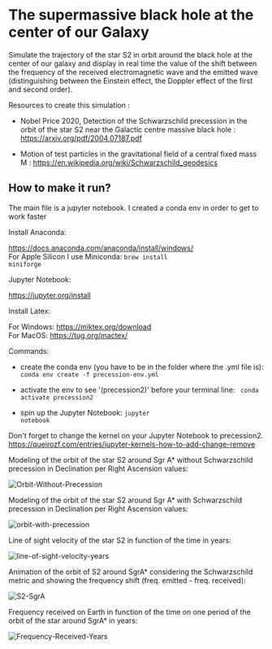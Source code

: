 # The supermassive black hole at the center of our Galaxy
Simulate the trajectory of the star S2 in orbit around the black hole at the center of our galaxy and display in real time the value of the shift between the frequency of the received electromagnetic wave and the emitted wave (distinguishing between the Einstein effect, the Doppler effect of the first and second order).

Resources to create this simulation : 

- Nobel Price 2020, Detection of the Schwarzschild precession in the orbit of the star S2 near the Galactic centre massive black hole : https://arxiv.org/pdf/2004.07187.pdf

- Motion of test particles in the gravitational field of a central fixed mass M : https://en.wikipedia.org/wiki/Schwarzschild_geodesics

<h2>How to make it run?</h2>

The main file is a jupyter notebook. I created a conda env in order to get to work faster

Install Anaconda:

https://docs.anaconda.com/anaconda/install/windows/
</br>
For Apple Silicon I use Miniconda:
<code>brew install miniforge</code>

Jupyter Notebook: 

https://jupyter.org/install

Install Latex: 

For Windows: https://miktex.org/download
</br>
For MacOS: https://tug.org/mactex/

Commands:
- create the conda env (you have to be in the folder where the .yml file is): 
<code>conda env create -f precession-env.yml</code>

- activate the env to see '(precession2)' before your terminal line:
<code> conda activate precession2 </code>

- spin up the Jupyter Notebook:
<code>jupyter notebook</code>

Don't forget to change the kernel on your Jupyter Notebook to precession2.
https://queirozf.com/entries/jupyter-kernels-how-to-add-change-remove

Modeling of the orbit of the star S2 around Sgr A* without Schwarzschild precession in Declination per Right Ascension values:

![Orbit-Without-Precession](https://user-images.githubusercontent.com/61554870/153082840-a8eb91bf-5725-4662-96de-68624fd7bae7.png)

Modeling of the orbit of the star S2 around Sgr A* with Schwarzschild precession in Declination per Right Ascension values:

![orbit-with-precession](https://user-images.githubusercontent.com/61554870/153082901-e38319c4-ef2b-4a4b-b653-0ddce053148b.png)

Line of sight velocity of the star S2 in function of the time in years:

![line-of-sight-velocity-years](https://user-images.githubusercontent.com/61554870/153082970-410a0554-3d47-4040-85fe-9d800ef4d4eb.png)

Animation of the orbit of S2 around SgrA* considering the Schwarzschild metric and showing the frequency shift (freq. emitted - freq. received):

![S2-SgrA](https://user-images.githubusercontent.com/61554870/153083898-cc010ed0-dce8-4a6f-8568-bbf1117a506a.gif)

Frequency received on Earth in function of the time on one period of the orbit of the star around SgrA* in years:

![Frequency-Received-Years](https://user-images.githubusercontent.com/61554870/153083680-4095afbd-0df2-4847-8097-ee1d19c69bb0.png)

